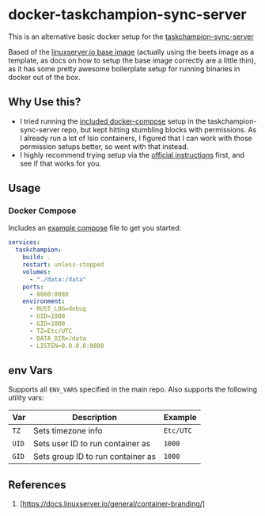 # docker-taskchampion-sync-server

This is an alternative basic docker setup for the [taskchampion-sync-server](https://github.com/GothenburgBitFactory/taskchampion-sync-server)

Based of the [linuxserver.io base image](https://github.com/linuxserver/docker-baseimage-alpine) (actually using the beets image as a template, as docs on how to setup the base image correctly are a little thin), as it has some pretty awesome boilerplate setup for running binaries in docker out of the box.

## Why Use this?

- I tried running the [included docker-compose](https://github.com/GothenburgBitFactory/taskchampion-sync-server/blob/main/docker-compose.yml) setup in the taskchampion-sync-server repo, but kept hitting stumbling blocks with permissions. As I already run a lot of lsio containers, I figured that I can work with those permission setups better, so went with that instead.
- I highly recommend trying setup via the [official instructions](https://github.com/GothenburgBitFactory/taskchampion-sync-server?tab=readme-ov-file#running-the-server) first, and see if that works for you.

## Usage

### Docker Compose

Includes an [example compose](./docker-compose.yml) file to get you started:

```yaml
services:
  taskchampion:
    build: .
    restart: unless-stopped
    volumes:
      - "./data:/data"
    ports:
      - 8080:8080
    environment:
      - RUST_LOG=debug
      - UID=1000
      - GID=1000
      - TZ=Etc/UTC
      - DATA_DIR=/data
      - LISTEN=0.0.0.0:8080
```

## env Vars

Supports all `ENV_VARS` specified in the main repo.
Also supports the following utility vars:

| Var   | Description                       | Example   |
| ----- | --------------------------------- | --------- |
| `TZ`  | Sets timezone info                | `Etc/UTC` |
| `UID` | Sets user ID to run container as  | `1000`    |
| `GID` | Sets group ID to run container as | `1000`    |

## References

1. [https://docs.linuxserver.io/general/container-branding/]
